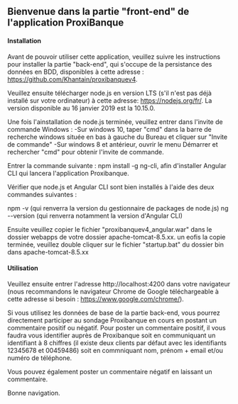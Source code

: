 <h2>Bienvenue dans la partie "front-end" de l'application ProxiBanque</h2>


<h4>Installation</h4>


Avant de pouvoir utiliser cette application, veuillez suivre les instructions pour installer la partie "back-end", qui s'occupe de la persistance des données en BDD, disponibles à cette adresse : https://github.com/Khantain/proxibanquev4.

Veuillez ensuite télécharger node.js en version LTS (s'il n'est pas déjà installé sur votre ordinateur) à cette adresse: https://nodejs.org/fr/. La version disponible au 16 janvier 2019 est la 10.15.0.

Une fois l'ainstallation de node.js terminée, veuillez entrer dans l'invite de commande Windows :
-Sur windows 10, taper "cmd" dans la barre de recherche windows située en bas à gauche du Bureau et cliquer sur "Invite de commande"
-Sur windows 8 et antérieur, ouvrir le menu Démarrer et rechercher "cmd" pour obtenir l'invite de commande.

Entrer la commande suivante : npm install -g ng-cli, afin d'installer Angular CLI qui lancera l'application Proxibanque.

Vérifier que node.js et Angular CLI sont bien installés à l'aide des deux commandes suivantes :

npm -v (qui renverra la version du gestionnaire de packages de node.js)
ng --version (qui renverra notamment la version d'Angular CLI)

Ensuite veuillez copier le fichier "proxibanquev4_angular.war" dans le dossier webapps de votre dossier apache-tomcat-8.5.xx. un eofis la copie terminée, veuillez double cliquer sur le fichier "startup.bat" du dossier bin dans apache-tomcat-8.5.xx


<h4>Utilisation</h4>

Veuillez ensuite entrer l'adresse http://localhost:4200 dans votre navigateur (nous recommandons le navigateur Chrome de Google
téléchargeable à cette adresse si besoin : https://www.google.com/chrome/).

Si vous utilisez les données de base  de la partie back-end, vous pourrez directement participer au sondage Proxibanque en cours en postant un commentaire positif ou négatif. Pour poster un commentaire positif, il vous faudra vous identifier auprès de Proxibanque soit en communiquant un identifiant à 8 chiffres (il existe deux clients par défaut avec les identifiants 12345678 et 00459486) soit en commniquant nom, prénom + email et/ou numéro de téléphone.

Vous pouvez également poster un commentaire négatif en laissant un commentaire.

Bonne navigation.
